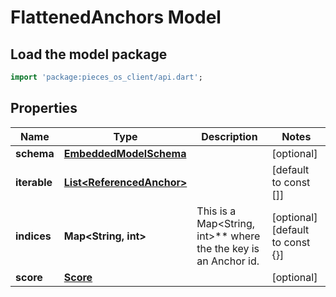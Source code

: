 # FlattenedAnchors Model

## Load the model package
```dart
import 'package:pieces_os_client/api.dart';
```

## Properties
Name | Type | Description | Notes
------------ | ------------- | ------------- | -------------
**schema** | [**EmbeddedModelSchema**](EmbeddedModelSchema) |  | [optional] 
**iterable** | [**List\<ReferencedAnchor\>**](ReferencedAnchor) |  | [default to const []]
**indices** | **Map\<String, int\>** | This is a Map\<String, int\>** where the the key is an Anchor id. | [optional] [default to const {}]
**score** | [**Score**](Score) |  | [optional] 




